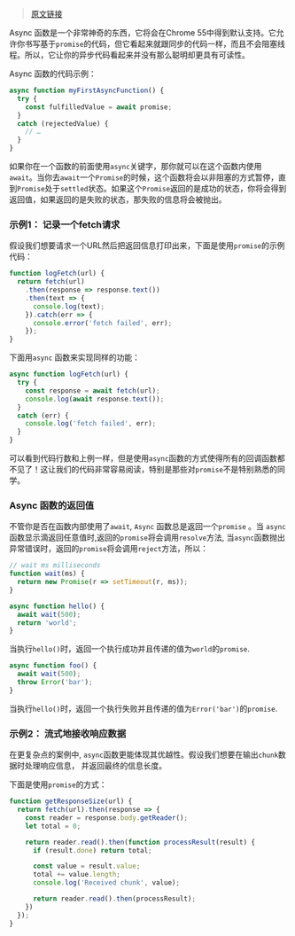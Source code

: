 > [原文链接](https://developers.google.com/web/fundamentals/getting-started/primers/async-functions?utm_source=javascriptweekly&utm_medium=email)

Async 函数是一个非常神奇的东西，它将会在Chrome 55中得到默认支持。它允许你书写基于`promise`的代码，但它看起来就跟同步的代码一样，而且不会阻塞线程。所以，它让你的异步代码看起来并没有那么聪明却更具有可读性。   

Async 函数的代码示例：  
```javascript
async function myFirstAsyncFunction() {
  try {
    const fulfilledValue = await promise;
  }
  catch (rejectedValue) {
    // …
  }
}
```

如果你在一个函数的前面使用`async`关键字，那你就可以在这个函数内使用`await`。当你去`await`一个`Promise`的时候，这个函数将会以非阻塞的方式暂停，直到`Promise`处于`settled`状态。如果这个`Promise`返回的是成功的状态，你将会得到返回值，如果返回的是失败的状态，那失败的信息将会被抛出。

### 示例1： 记录一个fetch请求

假设我们想要请求一个URL然后把返回信息打印出来，下面是使用`promise`的示例代码：  
```javascript
function logFetch(url) {
  return fetch(url)
    .then(response => response.text())
    .then(text => {
      console.log(text);
    }).catch(err => {
      console.error('fetch failed', err);
    });
}
```

下面用`async` 函数来实现同样的功能：  
```javascript
async function logFetch(url) {
  try {
    const response = await fetch(url);
    console.log(await response.text());
  }
  catch (err) {
    console.log('fetch failed', err);
  }
}
```

可以看到代码行数和上例一样，但是使用`async`函数的方式使得所有的回调函数都不见了！这让我们的代码非常容易阅读，特别是那些对`promise`不是特别熟悉的同学。

### Async 函数的返回值

不管你是否在函数内部使用了`await`, `Async` 函数总是返回一个`promise` 。当 `async`函数显示滴返回任意值时,返回的`promise`将会调用`resolve`方法, 当`async`函数抛出异常错误时，返回的`promise`将会调用`reject`方法，所以：   
```javascript
// wait ms milliseconds
function wait(ms) {
  return new Promise(r => setTimeout(r, ms));
}

async function hello() {
  await wait(500);
  return 'world';
}
```
当执行`hello()`时，返回一个执行成功并且传递的值为`world`的`promise`.
```javascript
async function foo() {
  await wait(500);
  throw Error('bar');
}
```
当执行`hello()`时，返回一个执行失败并且传递的值为`Error('bar')`的`promise`.

### 示例2： 流式地接收响应数据

在更复杂点的案例中, `async`函数更能体现其优越性。假设我们想要在输出`chunk`数据时处理响应信息， 并返回最终的信息长度。  

下面是使用`promise`的方式：  

```javascript
function getResponseSize(url) {
  return fetch(url).then(response => {
    const reader = response.body.getReader();
    let total = 0;

    return reader.read().then(function processResult(result) {
      if (result.done) return total;

      const value = result.value;
      total += value.length;
      console.log('Received chunk', value);

      return reader.read().then(processResult);
    })
  });
}
```



